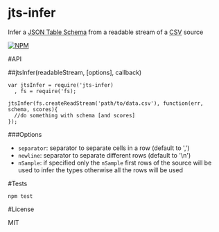 jts-infer
=========

Infer a
[JSON Table Schema](http://dataprotocols.org/json-table-schema/) from
a readable stream of a
[CSV](http://en.wikipedia.org/wiki/Comma-separated_values) source


[![NPM](https://nodei.co/npm/json-table-schema-infer.png)](https://nodei.co/npm/jts-infer/)


#API

##jtsInfer(readableStream, [options], callback)


    var jtsInfer = require('jts-infer)
      , fs = require('fs);

    jtsInfer(fs.createReadStream('path/to/data.csv'), function(err, schema, scores){
      //do something with schema [and scores]
    });


###Options

- ```separator```: separator to separate cells in a row (default to ',')
- ```newline```: separator to separate different rows (default to '\n')
- ```nSample```: if specified only the ```nSample``` first rows of the source will be used to infer the types otherwise all the rows will be used


#Tests

    npm test


#License

MIT
